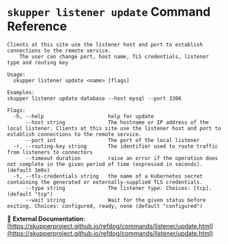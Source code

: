 # `skupper listener update` Command Reference

```
Clients at this site use the listener host and port to establish connections to the remote service.
	The user can change port, host name, TLS credentials, listener type and routing key

Usage:
  skupper listener update <name> [flags]

Examples:
skupper listener update database --host mysql --port 3306

Flags:
  -h, --help                     help for update
      --host string              The hostname or IP address of the local listener. Clients at this site use the listener host and port to establish connections to the remote service.
      --port int                 The port of the local listener
  -r, --routing-key string       The identifier used to route traffic from listeners to connectors
      --timeout duration         raise an error if the operation does not complete in the given period of time (expressed in seconds). (default 1m0s)
  -t, --tls-credentials string   the name of a Kubernetes secret containing the generated or externally-supplied TLS credentials.
      --type string              The listener type. Choices: [tcp]. (default "tcp")
      --wait string              Wait for the given status before exiting. Choices: configured, ready, none (default "configured")
```

🔗 **External Documentation:** [https://skupperproject.github.io/refdog/commands/listener/update.html](https://skupperproject.github.io/refdog/commands/listener/update.html)

